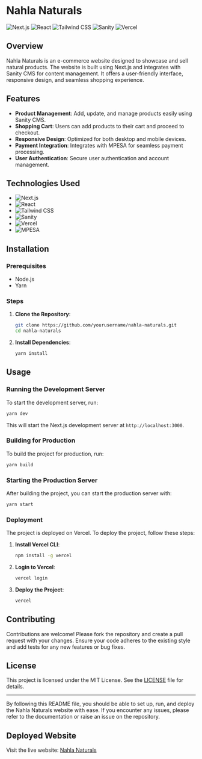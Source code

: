 # Nahla Naturals

![Next.js](https://img.shields.io/badge/Next.js-000000?style=for-the-badge&logo=nextdotjs&logoColor=white)
![React](https://img.shields.io/badge/React-20232A?style=for-the-badge&logo=react&logoColor=61DAFB)
![Tailwind CSS](https://img.shields.io/badge/Tailwind_CSS-38B2AC?style=for-the-badge&logo=tailwind-css&logoColor=white)
![Sanity](https://img.shields.io/badge/Sanity-000000?style=for-the-badge&logo=sanity&logoColor=white)
![Vercel](https://img.shields.io/badge/Vercel-000000?style=for-the-badge&logo=vercel&logoColor=white)

## Overview

Nahla Naturals is an e-commerce website designed to showcase and sell natural products. The website is built using Next.js and integrates with Sanity CMS for content management. It offers a user-friendly interface, responsive design, and seamless shopping experience.

## Features

- **Product Management**: Add, update, and manage products easily using Sanity CMS.
- **Shopping Cart**: Users can add products to their cart and proceed to checkout.
- **Responsive Design**: Optimized for both desktop and mobile devices.
- **Payment Integration**: Integrates with MPESA for seamless payment processing.
- **User Authentication**: Secure user authentication and account management.

## Technologies Used

- ![Next.js](https://img.shields.io/badge/Next.js-000000?style=for-the-badge&logo=nextdotjs&logoColor=white)
- ![React](https://img.shields.io/badge/React-20232A?style=for-the-badge&logo=react&logoColor=61DAFB)
- ![Tailwind CSS](https://img.shields.io/badge/Tailwind_CSS-38B2AC?style=for-the-badge&logo=tailwind-css&logoColor=white)
- ![Sanity](https://img.shields.io/badge/Sanity-000000?style=for-the-badge&logo=sanity&logoColor=white)
- ![Vercel](https://img.shields.io/badge/Vercel-000000?style=for-the-badge&logo=vercel&logoColor=white)
- ![MPESA](https://img.shields.io/badge/MPESA-008000?style=for-the-badge&logo=mpesa&logoColor=white)

## Installation

### Prerequisites

- Node.js
- Yarn

### Steps

1. **Clone the Repository**:
    ```bash
    git clone https://github.com/yourusername/nahla-naturals.git
    cd nahla-naturals
    ```

2. **Install Dependencies**:
    ```bash
    yarn install
    ```

## Usage

### Running the Development Server

To start the development server, run:
```bash
yarn dev
```
This will start the Next.js development server at `http://localhost:3000`.

### Building for Production

To build the project for production, run:
```bash
yarn build
```

### Starting the Production Server

After building the project, you can start the production server with:
```bash
yarn start
```

### Deployment

The project is deployed on Vercel. To deploy the project, follow these steps:

1. **Install Vercel CLI**:
    ```bash
    npm install -g vercel
    ```

2. **Login to Vercel**:
    ```bash
    vercel login
    ```

3. **Deploy the Project**:
    ```bash
    vercel
    ```

## Contributing

Contributions are welcome! Please fork the repository and create a pull request with your changes. Ensure your code adheres to the existing style and add tests for any new features or bug fixes.

## License

This project is licensed under the MIT License. See the [LICENSE](LICENSE) file for details.


---

By following this README file, you should be able to set up, run, and deploy the Nahla Naturals website with ease. If you encounter any issues, please refer to the documentation or raise an issue on the repository.

## Deployed Website

Visit the live website: [Nahla Naturals](https://nahla-naturals.vercel.app/)